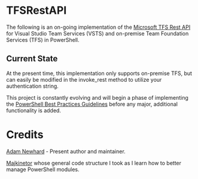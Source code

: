 # TFSRestAPI

The following is an on-going implementation of the [Microsoft TFS Rest API](https://www.visualstudio.com/en-us/docs/integrate/api/overview) for Visual Studio Team Services (VSTS) and on-premise Team Foundation Services (TFS) in PowerShell.

## Current State

At the present time, this implementation only supports on-premise TFS, but can easily be modified in the invoke_rest method to utilize your authentication string. 

This project is constantly evolving and will begin a phase of implementing the [PowerShell Best Practices Guidelines](https://github.com/PoshCode/PowershellPracticeAndStyle) before any major, additional functionality is added.

# Credits
[Adam Newhard](https://www.adamnewhard.com) - Present author and maintainer.

[Majkinetor](https://github.com/majkinetor) whose general code structure I took as I learn how to better manage PowerShell modules.